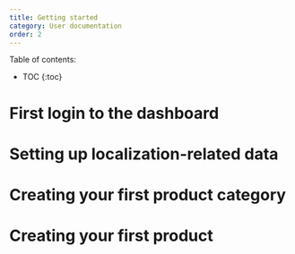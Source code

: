 ```yaml
---
title: Getting started
category: User documentation
order: 2
---
```


Table of contents:
* TOC
{:toc}

# First login to the dashboard
# Setting up localization-related data
# Creating your first product category
# Creating your first product